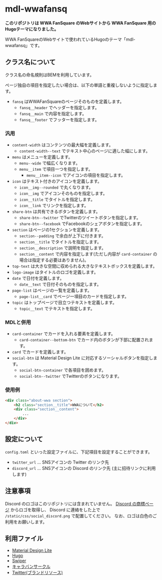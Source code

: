 # mdl-wwafansq
**このリポジトリは WWA FanSquare のWebサイトから WWA FanSquare 用のHugoテーマになりました。**

WWA FanSquareのWebサイトで使われているHugoのテーマ「mdl-wwafansq」です。

## クラス名について
クラス名の命名規則はBEMを利用しています。

ページ独自の項目を指定したい場合は、以下の単語と重複しないように指定します。

- `fansq` はWWAFanSquareのページそのものを定義します。
  - `fansq__header` でヘッダーを指定します。
  - `fansq__main` で内容を指定します。
  - `fansq__footer` でフッターを指定します。

### 汎用
- `content-width` はコンテンツの最大幅を定義します。
  - `content-width--text` でテキスト中心のページに適した幅にします。
- `menu` はメニューを定義します。
  - `menu--wide` で幅広くなります。
  - `menu__item` で項目一つを指定します。
    - `menu__item--icon` でアイコンの項目を指定します。
- `icon` はテキスト付きのアイコンを定義します。
  - `icon__img--rounded` で丸くなります。
  - `icon__img` でアイコンそのものを指定します。
  - `icon__title` でタイトルを指定します。
  - `icon__link` でリンクを指定します。
- `share-btn` は共有できるボタンを定義します。
  - `share-btn--twitter` でTwitterのツイートボタンを指定します。
  - `share-btn--facebook` でFacebookのシェアボタンを指定します。
- `section` はページの1セクションを定義します。
  - `section--padding` で余白が上下に付きます。
  - `section__title` でタイトルを指定します。
  - `section__description` で説明を指定します。
  - `section__content` で内容を指定します(ただし内容が `card-container` の場合は指定する必要はありません)。
- `top-text` は大きな空間に収められる大きなテキストボックスを定義します。
- `logo-image` はタイトルのロゴを定義します。
- `date` で日付を定義します。
  - `date__text` で日付そのものを指定します。
- `page-list` はページの一覧を定義します。
  - `page-list__card` でページ一項目のカードを指定します。
- `topic` はトップページで目立つテキストを定義します。
  - `topic__text` でテキストを指定します。

### MDLと併用
- `card-container` でカードを入れる要素を定義します。
  - `card-container--bottom-btn` でカード内のボタンが下部に配置されます。
- `card` でカードを定義します。
- `social-btn` は Material Design Lite に対応するソーシャルボタンを指定します。
  - `social-btn-container` で各項目を囲めます。
  - `social-btn--twitter` でTwitterのボタンになります。

### 使用例
```html
<div class="about-wwa section">
    <h2 class="section__title">WWAについて</h2>
    <div class="section__content">
        ...
    </div>
</div>
```

## 設定について
`config.toml` といった設定ファイルに、下記項目を設定することができます。

- `twitter_url` ... SNSアイコンの Twitter のリンク先
- `discord_url` ... SNSアイコンの Discord のリンク先 (主に招待リンクに利用します)

## 注意事項
Discord のロゴはこのリポジトリには含まれていません。
[Discord の商標ページ](https://discordapp.com/branding) からロゴを取得し、 Discord に連絡をした上で `/static/css/social_discord.png` で配置してください。
なお、ロゴは白色のご利用をお願いします。

## 利用ファイル
- [Material Design Lite](https://getmdl.io)
- [Hugo](https://gohugo.io)
- [Swiper](https://idangero.us/swiper/)
- [キャラバンサークル](http://www.wwajp.com)
- [Twitter(ブランドリソース)](https://about.twitter.com/ja/company/brand-resources.html)
